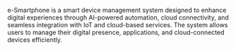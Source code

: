 e-Smartphone is a smart device management system designed to enhance digital experiences through AI-powered automation, cloud connectivity, and seamless integration with IoT and cloud-based services. The system allows users to manage their digital presence, applications, and cloud-connected devices efficiently.